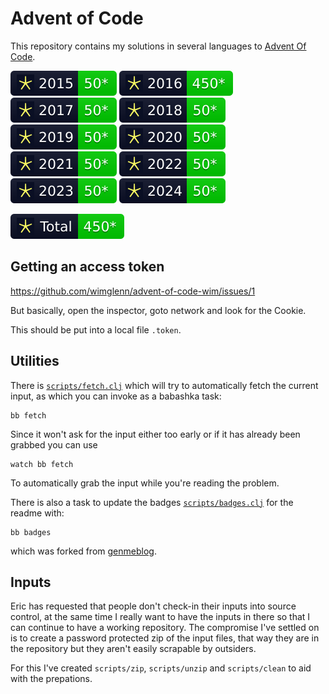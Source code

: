 # Advent of Code

This repository contains my solutions in several languages to [Advent Of Code](https://adventofcode.com).

![2015](./scripts/img/2015.svg)
![2016](./scripts/img/2016.svg)
![2017](./scripts/img/2017.svg)
![2018](./scripts/img/2018.svg)
![2019](./scripts/img/2019.svg)
![2020](./scripts/img/2020.svg)
![2021](./scripts/img/2021.svg)
![2022](./scripts/img/2022.svg)
![2023](./scripts/img/2023.svg)
![2023](./scripts/img/2024.svg)

![Total](./scripts/img/Total.svg)

## Getting an access token

https://github.com/wimglenn/advent-of-code-wim/issues/1

But basically, open the inspector, goto network and look for the Cookie.

This should be put into a local file `.token`.

## Utilities

There is [`scripts/fetch.clj`](scripts/fetch.clj) which will try to automatically fetch the current input, as which you can invoke as a babashka task:

	bb fetch
	
Since it won't ask for the input either too early or if it has already been grabbed you can use

	watch bb fetch
	
To automatically grab the input while you're reading the problem.

There is also a task to update the badges [`scripts/badges.clj`](scripts/badges.clj) for the readme with:

	bb badges

which was forked from [genmeblog](https://github.com/genmeblog/advent-of-code/blob/master/badges/badges.bb).
	
## Inputs

Eric has requested that people don't check-in their inputs into source control,
at the same time I really want to have the inputs in there so that I can
continue to have a working repository.  The compromise I've settled on is to
create a password protected zip of the input files, that way they are in the
repository but they aren't easily scrapable by outsiders. 

For this I've created `scripts/zip`, `scripts/unzip` and `scripts/clean` to aid
with the prepations.

